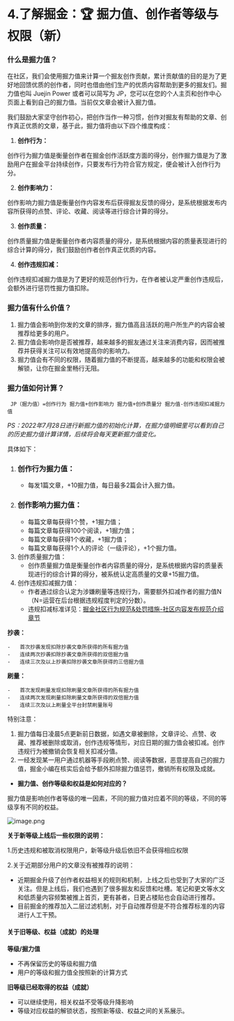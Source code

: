 # 4.了解掘金：🏆 掘力值、创作者等级与权限（新）

### 什么是掘力值？

在社区，我们会使用掘力值来计算一个掘友创作贡献，累计贡献值的目的是为了更好地回馈优质的创作者，同时也借由他们生产的优质内容帮助到更多的掘友们。掘力值也叫 Juejin Power 或者可以简写为 JP，您可以在您的个人主页和创作中心页面上看到自己的掘力值。当前仅文章会被计入掘力值。

我们鼓励大家坚守创作初心，把创作当作一种习惯，创作对掘友有帮助的文章、创作真正优质的文章，基于此，掘力值将由以下四个维度构成：

1. **创作行为：**

创作行为掘力值是衡量创作者在掘金创作活跃度方面的得分，创作掘力值是为了激励用户在掘金平台持续创作，只要发布行为符合官方规定，便会被计入创作行为分。

2. **创作影响力：**

创作影响力掘力值是衡量创作内容发布后获得掘友反馈的得分，是系统根据发布内容所获得的点赞、评论、收藏、阅读等进行综合计算的得分。

3. **创作质量：**

创作质量掘力值是衡量创作者内容质量的得分，是系统根据内容的质量表现进行的综合计算的得分，我们鼓励创作者创作真正优质的内容。

4. **创作违规扣减：**

创作违规扣减掘力值是为了更好的规范创作行为，在作者被认定严重创作违规后，会额外进行惩罚性掘力值扣除。

### **掘力值有什么价值？**

1. 掘力值会影响到你发的文章的排序，掘力值高且活跃的用户所生产的内容会被推荐给更多的用户。
2. 掘力值会影响你是否被推荐，越来越多的掘友通过关注来消费内容，因而被推荐并获得关注可以有效地提高你的影响力。
3. 掘力值会有不同的权限，随着掘力值的不断提高，越来越多的功能和权限会被解锁，让你在掘金里畅行无阻。

### **掘力值如何计算？**

```
 JP（掘力值）=创作行为 掘力值+创作影响力 掘力值+创作质量分 掘力值-创作违规扣减掘力值
```

_PS：2022年7月28日进行新掘力值的初始化计算，在掘力值明细里可以看到自己的历史掘力值计算详情，后续将会每天更新掘力值变化。_

具体如下：

1. ### 创作行为掘力值：
   * 每发1篇文章，+10掘力值，每日最多2篇会计入掘力值。
2. ### 创作影响力掘力值：
   * 每篇文章每获得1个赞，+1掘力值；
   * 每篇文章每获得100个阅读，+1掘力值；
   * 每篇文章每获得1个收藏，+1掘力值；
   * 每篇文章每获得1个人的评论（一级评论），+1个掘力值。
3. 创作质量掘力值：
   * 创作质量掘力值是衡量创作者内容质量的得分，是系统根据内容的质量表现进行的综合计算的得分，被系统认定高质量的文章+15掘力值。
4. 创作违规扣减掘力值：
   * 作者通过综合认定为涉嫌刷量等违规行为，需要额外扣减作者的掘力值N（N=运营在后台根据违规程度判定的分数）。
   * 违规扣减标准详见：[掘金社区行为规范&处罚措施-社区内容发布规范介绍章节](https://juejin.cn/book/6844733795329900551/section/6844733795380232200)

**抄袭：**

```
-   首次抄袭发现扣除抄袭文章所获得的所有掘力值
-   连续两次抄袭扣除抄袭文章所获得的双倍掘力值
-   连续三次及以上抄袭扣除抄袭文章所获得的三倍掘力值
```

**刷量：**

```
-   首次发现刷量发现扣除刷量文章所获得的所有掘力值
-   连续两次发现刷量扣除刷量文章所获得的双倍掘力值
-   连续三次及以上刷量全平台封禁刷量账号
```

特别注意：

1. 掘力值每日凌晨5点更新前日数据，如遇文章被删除，文章评论、点赞、收藏、推荐被删除或取消，创作违规等情形，对应日期的掘力值会被扣减。创作违规行为被撤销会恢复相关扣减分值。
2. 一经发现某一用户通过机器等手段刷点赞、阅读等数据，恶意提高自己的掘力值，掘金小编在核实后会给予额外扣除掘力值惩罚，撤销所有权限及成就。

* **掘力值、创作等级和权益是如何对应的？**

掘力值是影响创作者等级的唯一因素，不同的掘力值对应着不同的等级，不同的等级享有不同的权益。

![image.png](https://p6-juejin.byteimg.com/tos-cn-i-k3u1fbpfcp/def1d043c7d84a309bd4520d72342d57~tplv-k3u1fbpfcp-watermark.image)

**关于新等级上线后一些权限的说明：**

1.历史违规和被取消权限用户，新等级升级后依旧不会获得相应权限

2.关于近期部分用户的文章没有被推荐的说明：

* 近期掘金升级了创作者权益相关的规则和机制，上线之后也受到了大家的广泛关注。但是上线后，我们也遇到了很多掘友和反馈和吐槽。笔记和更文等水文和低质量内容频繁被推上首页，更有甚者，日更占楼贴也会自动进行推荐。
* 目前掘金的推荐加入二层过滤机制，对于自动推荐但是不符合推荐标准的内容进行人工干预。

#### 关于旧等级、权益（成就）的处理

**等级/掘力值**

* 不再保留历史的等级和掘力值
* 用户的等级和掘力值全按照新的计算方式

**旧等级已经取得的权益（成就）**

* 可以继续使用，相关权益不受等级升降影响
* 等级对应权益的解锁状态，按照新等级、权益之间的关系展示。
